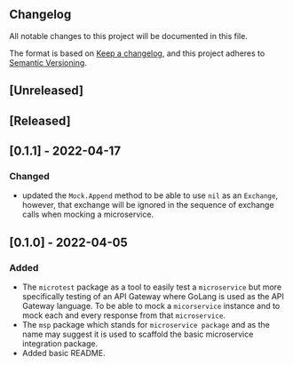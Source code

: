 ## Changelog
All notable changes to this project will be documented in this file.

The format is based on [Keep a changelog](https://keepachangelog.com/en/1.0.0/),
and this project adheres to [Semantic Versioning](https://semver.org/spec/v2.0.0.html).

## [Unreleased]

## [Released]

## [0.1.1] - 2022-04-17
### Changed
- updated the `Mock.Append` method to be able to use `nil` as an `Exchange`,
however, that exchange will be ignored in the sequence of exchange calls when
mocking a microservice.

## [0.1.0] - 2022-04-05
### Added
- The `microtest` package as a tool to easily test a `microservice` but more
  specifically testing of an API Gateway where GoLang is used as the API Gateway
  language. To be able to mock a `micorservice` instance and to mock each and
  every response from that `microservice`.
- The `msp` package which stands for `microservice package` and as the name
  may suggest it is used to scaffold the basic microservice integration package.
- Added basic README.